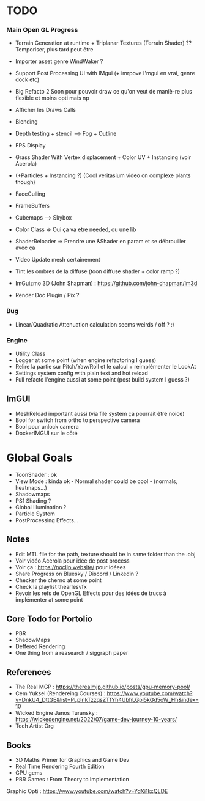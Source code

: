 # TODO 

### Main Open GL Progress
- Terrain Generation at runtime + Triplanar Textures (Terrain Shader) ?? Temporiser, plus tard peut être
- Importer asset genre WindWaker ?
- Support Post Processing UI with IMgui (+ imrpove I'mgui en vrai, genre dock etc)
- Big Refacto 2 Soon pour pouvoir draw ce qu'on veut de maniè-re plus flexible et moins opti mais np
- Afficher les Draws Calls
- Blending
- Depth testing + stencil --> Fog + Outline
- FPS Display
- Grass Shader With Vertex displacement + Color UV + Instancing (voir Acerola)
- (+Particles  + Instancing ?) (Cool veritasium video on complexe plants though) 
- FaceCulling
- FrameBuffers
- Cubemaps --> Skybox

- Color Class => Oui ça va etre needed, ou une lib 
- ShaderReloader => Prendre une &Shader en param et se débrouiller avec ça
- Video Update mesh certainement 
- Tint les ombres de la diffuse (toon diffuse shader + color ramp ?)
- ImGuizmo 3D (John Shapman) : https://github.com/john-chapman/im3d
- Render Doc Plugin / Pix ?

### Bug
- Linear/Quadratic Attenuation  calculation seems weirds / off ? :/

### Engine
- Utility Class
- Logger at some point (when engine refactoring I guess)
- Relire la partie sur Pitch/Yaw/Roll et le calcul + reimplémenter le  LookAt
- Settings system config with plain text and hot reload
- Full refacto l'engine aussi at some point (post build system I guess ?)

## ImGUI
- MeshReload important aussi (via file system ça pourrait être noice)
- Bool for switch from ortho to perspective camera
- Bool pour unlock camera
- DockerIMGUI sur le côté

# Global Goals
- ToonShader : ok
- View Mode : kinda ok - Normal shader could be cool - (normals, heatmaps...)
- Shadowmaps
- PS1 Shading ?
- Global Illumination ?
- Particle System
- PostProcessing Effects...

## Notes
- Edit MTL file for the path, texture should be in same folder than the .obj
- Voir vidéo Acerola pour idée de post process
- Voir ça : https://noclip.website/ pour idéees
- Share Progress on Bluesky / Discord / Linkedin ?
- Checker the cherno at some point
- Check la playlist thearlesvfx
- Revoir les refs de OpenGL Effects pour des idées de trucs à implémenter at some point


## Core Todo for Portolio
- PBR
- ShadowMaps
- Deffered Rendering
- One thing from a reasearch  / siggraph paper

## References
- The Real MGP : https://therealmjp.github.io/posts/gpu-memory-pool/
- Cem Yuksel (Rendereing Courses) : https://www.youtube.com/watch?v=DnkU4_DttGE&list=PLplnkTzzqsZTfYh4UbhLGpI5kGd5oW_Hh&index=10
- Wicked Engine Janos Turansky : https://wickedengine.net/2022/07/game-dev-journey-10-years/
- Tech Artist Org

## Books 
- 3D Maths Primer for Graphics and Game Dev
- Real Time Rendering Fourth Edition
- GPU gems
- PBR Games : From Theory to Implementation

Graphic Opti : https://www.youtube.com/watch?v=YdXi1kcQLDE